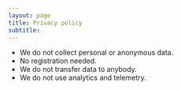```yaml
---
layout: page
title: Privacy policy
subtitle: 
---
```


* We do not collect personal or anonymous data.
* No registration needed.
* We do not transfer data to anybody.
* We do not use analytics and telemetry.